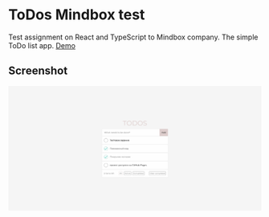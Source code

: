 # ToDos Mindbox test

Test assignment on React and TypeScript to Mindbox company. The simple ToDo list app. [Demo](https://daniilsintsov.github.io/todos-mindbox-test)

## Screenshot

![ToDos Mindbox test](screenshots/ToDos_Mindbox_test.png)
